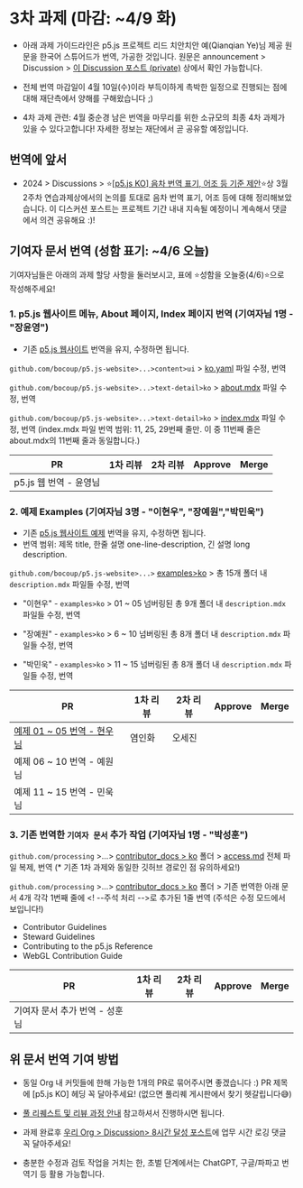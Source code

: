 # 3차 과제 (마감: ~4/9 화)

* 아래 과제 가이드라인은 p5.js 프로젝트 리드 치안치안 예(Qianqian Ye)님 제공 원문을 한국어 스튜어드가 번역, 가공한 것입니다. 원문은 announcement > Discussion > [이 Discussion 포스트 (private)](https://github.com/orgs/p5-js-KO-Translation/discussions/8) 상에서 확인 가능합니다.

* 전체 번역 마감일이 4월 10일(수)이라 부득이하게 촉박한 일정으로 진행되는 점에 대해 재단측에서 양해를 구해왔습니다 ;)

* 4차 과제 관련: 4월 중순경 남은 번역을 마무리를 위한 소규모의 최종 4차 과제가 있을 수 있다고합니다! 자세한 정보는 재단에서 곧 공유할 예정입니다.


## 번역에 앞서

* 2024 > Discussions > ⭐[[p5.js KO] 음차 번역 표기, 어조 등 기준 제안](https://github.com/p5-js-KO-Translation/2024/discussions/6)⭐상 3월 2주차 연습과제상에서의 논의를 토대로 음차 번역 표기, 어조 등에 대해 정리해보았습니다. 이 디스커션 포스트는 프로젝트 기간 내내 지속될 예정이니 계속해서 댓글에서 의견 공유해요 :)!


## 기여자 문서 번역 (성함 표기: ~4/6 오늘)


기여자님들은 아래의 과제 할당 사항을 둘러보시고, 표에 ⭐성함을 오늘중(4/6)⭐으로 작성해주세요! 


### 1. p5.js 웹사이트 메뉴, About 페이지, Index 페이지 번역 (기여자님 1명 - "장윤영")
* 기존 [p5.js 웹사이트](https://p5js.org/ko) 번역을 유지, 수정하면 됩니다.

`github.com/bocoup/p5.js-website>...>content>ui` > [ko.yaml](https://github.com/bocoup/p5.js-website/tree/main/src/content/ui) 파일 수정, 번역
 
`github.com/bocoup/p5.js-website>...>text-detail>ko` > [about.mdx](https://github.com/bocoup/p5.js-website/tree/main/src/content/text-detail/ko) 파일 수정, 번역
 
`github.com/bocoup/p5.js-website>...>text-detail>ko` > [index.mdx](https://github.com/bocoup/p5.js-website/tree/main/src/content/text-detail/ko) 파일 수정, 번역 (index.mdx 파일 번역 범위: 11, 25, 29번째 줄만. 이 중 11번째 줄은 about.mdx의 11번째 줄과 동일합니다.)

| PR | 1차 리뷰 | 2차 리뷰 | Approve | Merge |
|------|---|---|---|---|
| p5.js 웹 번역 - 윤영님  |  |  | | |



### 2. 예제 Examples (기여자님 3명 - "이현우", "장예원","박민욱")

 * 기존 [p5.js 웹사이트 예제](https://p5js.org/ko/examples) 번역을 유지, 수정하면 됩니다.
 * 번역 범위: 제목 title, 한줄 설명 one-line-description, 긴 설명 long description.

`github.com/bocoup/p5.js-website>...>` [examples>ko](https://github.com/bocoup/p5.js-website/tree/main/src/content/examples/ko) > 총 15개 폴더 내 `description.mdx` 파일들 수정, 번역

* "이현우" - `examples>ko` > 01 ~ 05 넘버링된 총 9개 폴더 내 `description.mdx` 파일들 수정, 번역

* "장예원" - `examples>ko` > 6 ~ 10 넘버링된 총 8개 폴더 내 `description.mdx` 파일들 수정, 번역

* "박민욱" - `examples>ko` > 11 ~ 15 넘버링된 총 8개 폴더 내 `description.mdx` 파일들 수정, 번역

| PR | 1차 리뷰 | 2차 리뷰 | Approve | Merge |
|------|---|---|---|---|
| [예제 01 ~ 05 번역 - 현우님](https://github.com/bocoup/p5.js-website/pull/144) | 염인화 | 오세진 | | |
| 예제 06 ~ 10 번역 - 예원님 |  |  | | |
| 예제 11 ~ 15 번역 - 민욱님 |  |  | | |



### 3. 기존 번역한 `기여자 문서` 추가 작업 (기여자님 1명 - "박성훈")
  

`github.com/processing` >...> [contributor_docs > ko](https://github.com/processing/p5.js/tree/main/contributor_docs/ko) 폴더 > [access.md](https://github.com/processing/p5.js/blob/main/contributor_docs/access.md) 전체 파일 복제, 번역 (* 기존 1차 과제와 동일한 깃허브 경로인 점 유의하세요!)

`github.com/processing` >...> [contributor_docs > ko](https://github.com/processing/p5.js/tree/main/contributor_docs/ko) 폴더 > 기존 번역한 아래 문서 4개 각각 1번째 줄에 <! --주석 처리 -->로 추가된 1줄 번역 (주석은 수정 모드에서 보입니다!) 
  * Contributor Guidelines
  * Steward Guidelines
  * Contributing to the p5.js Reference
  * WebGL Contribution Guide

| PR | 1차 리뷰 | 2차 리뷰 | Approve | Merge |
|------|---|---|---|---|
| 기여자 문서 추가 번역 - 성훈님 |  |  | | |

    

## 위 문서 번역 기여 방법

* 동일 Org 내 커밋들에 한해 가능한 1개의 PR로 묶어주시면 좋겠습니다 :) PR 제목에 [p5.js KO] 헤딩 꼭 달아주세요! (없으면 풀리퀘 게시판에서 찾기 헷갈립니다😅)

* [풀 리퀘스트 및 리뷰 과정 안내](https://github.com/p5-js-KO-Translation/2024/discussions/7) 참고하셔서 진행하시면 됩니다.

* 과제 완료후 [우리 Org > Discussion> 8시간 달성 포스트](https://github.com/p5-js-KO-Translation/2024/discussions/10)에 업무 시간 로깅 댓글 꼭 달아주세요!

* 충분한 수정과 검토 작업을 거치는 한, 초벌 단계에서는 ChatGPT, 구글/파파고 번역기 등 활용 가능합니다.

